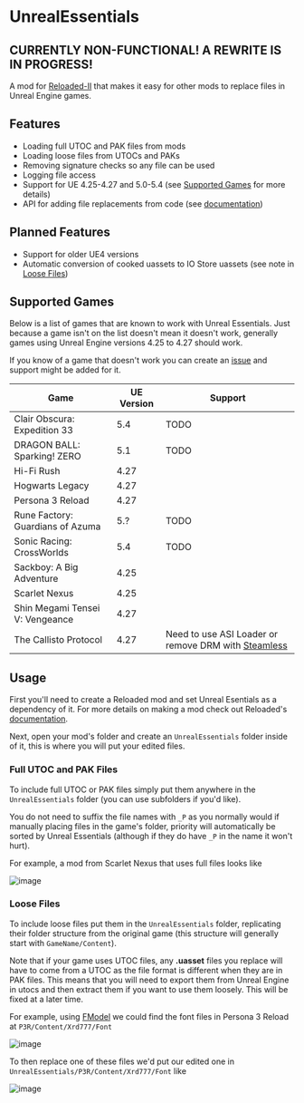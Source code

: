 # UnrealEssentials
## CURRENTLY NON-FUNCTIONAL! A REWRITE IS IN PROGRESS!

A mod for [Reloaded-II](https://reloaded-project.github.io/Reloaded-II/) that makes it easy for other mods to replace files in Unreal Engine games.

## Features
- Loading full UTOC and PAK files from mods
- Loading loose files from UTOCs and PAKs
- Removing signature checks so any file can be used
- Logging file access
- Support for UE 4.25-4.27 and 5.0-5.4 (see [Supported Games](#supported-games) for more details)
- API for adding file replacements from code (see [documentation](/UnrealEssentials.Interfaces/README.md))

## Planned Features
- Support for older UE4 versions
- Automatic conversion of cooked uassets to IO Store uassets (see note in [Loose Files](#loose-files))

## Supported Games
Below is a list of games that are known to work with Unreal Essentials. Just because a game isn't on the list doesn't mean it doesn't work, generally games using Unreal Engine versions 4.25 to 4.27 should work.

If you know of a game that doesn't work you can create an [issue](https://github.com/AnimatedSwine37/UnrealEssentials/issues) and support might be added for it.

| Game       | UE Version | Support      |
|------------|-|------------|
| Clair Obscura: Expedition 33 | 5.4 | TODO
| DRAGON BALL: Sparking! ZERO | 5.1 | TODO
| Hi-Fi Rush       | 4.27 |  |
| Hogwarts Legacy  | 4.27 |
| Persona 3 Reload | 4.27 |
| Rune Factory: Guardians of Azuma | 5.? | TODO
| Sonic Racing: CrossWorlds | 5.4 | TODO
| Sackboy: A Big Adventure | 4.25 |
| Scarlet Nexus | 4.25 |
| Shin Megami Tensei V: Vengeance | 4.27 |
| The Callisto Protocol | 4.27 | Need to use ASI Loader or remove DRM with [Steamless](https://github.com/atom0s/Steamless/) |

## Usage
First you'll need to create a Reloaded mod and set Unreal Esentials as a dependency of it. For more details on making a mod check out Reloaded's [documentation](https://reloaded-project.github.io/Reloaded-II/CreatingMods/).

Next, open your mod's folder and create an `UnrealEssentials` folder inside of it, this is where you will put your edited files. 

### Full UTOC and PAK Files
To include full UTOC or PAK files simply put them anywhere in the `UnrealEssentials` folder (you can use subfolders if you'd like). 

You do not need to suffix the file names with `_P` as you normally would if manually placing files in the game's folder, priority will automatically be sorted by Unreal Essentials (although if they do have `_P` in the name it won't hurt).

For example, a mod from Scarlet Nexus that uses full files looks like

![image](https://github.com/AnimatedSwine37/UnrealEssentials/assets/24914353/54d8bb20-c2d1-4f91-a653-9ca2bb59c6c7)

### Loose Files
To include loose files put them in the `UnrealEssentials` folder, replicating their folder structure from the original game (this structure will generally start with `GameName/Content`).

Note that if your game uses UTOC files, any **.uasset** files you replace will have to come from a UTOC as the file format is different when they are in PAK files. This means that you will need to export them from Unreal Engine in utocs and then extract them if you want to use them loosely. This will be fixed at a later time.

For example, using [FModel](https://github.com/4sval/FModel) we could find the font files in Persona 3 Reload at `P3R/Content/Xrd777/Font`

![image](https://github.com/AnimatedSwine37/UnrealEssentials/assets/24914353/53544a0d-b41c-4aff-afa5-4aa621f462ba)

To then replace one of these files we'd put our edited one in `UnrealEssentials/P3R/Content/Xrd777/Font` like

![image](https://github.com/AnimatedSwine37/UnrealEssentials/assets/24914353/3c25cb0f-c44d-4304-90fa-e71457eb6b45)
